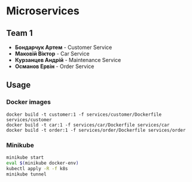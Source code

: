 # Microservices

## Team 1
- **Бондарчук Артем** - Customer Service
- **Маковій Віктор** - Car Service
- **Курзанцев Андрій** - Maintenance Service
- **Османов Ервін** - Order Service

## Usage

### Docker images
```
docker build -t customer:1 -f services/customer/Dockerfile services/customer
docker build -t car:1 -f services/car/Dockerfile services/car
docker build -t order:1 -f services/order/Dockerfile services/order
```

### Minikube
```bash
minikube start
eval $(minikube docker-env)
kubectl apply -R -f k8s
minikube tunnel
```